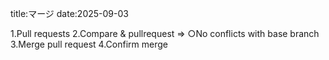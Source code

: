 title:マージ
date:2025-09-03

1.Pull requests
2.Compare & pullrequest => ○No conflicts with base branch
3.Merge pull request
4.Confirm merge
